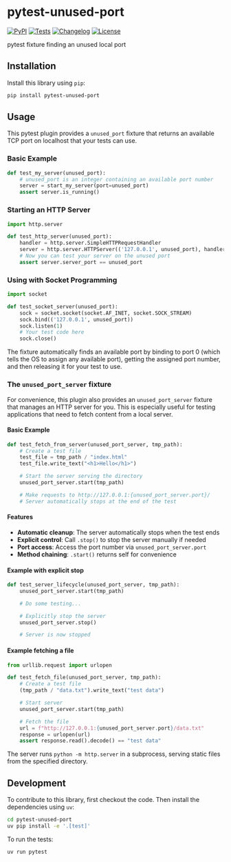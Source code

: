 # pytest-unused-port

[![PyPI](https://img.shields.io/pypi/v/pytest-unused-port.svg)](https://pypi.org/project/pytest-unused-port/)
[![Tests](https://github.com/simonw/pytest-unused-port/actions/workflows/test.yml/badge.svg)](https://github.com/simonw/pytest-unused-port/actions/workflows/test.yml)
[![Changelog](https://img.shields.io/github/v/release/simonw/pytest-unused-port?include_prereleases&label=changelog)](https://github.com/simonw/pytest-unused-port/releases)
[![License](https://img.shields.io/badge/license-Apache%202.0-blue.svg)](https://github.com/simonw/pytest-unused-port/blob/main/LICENSE)

pytest fixture finding an unused local port

## Installation

Install this library using `pip`:
```bash
pip install pytest-unused-port
```
## Usage

This pytest plugin provides a `unused_port` fixture that returns an available TCP port on localhost that your tests can use.

### Basic Example

```python
def test_my_server(unused_port):
    # unused_port is an integer containing an available port number
    server = start_my_server(port=unused_port)
    assert server.is_running()
```

### Starting an HTTP Server

```python
import http.server

def test_http_server(unused_port):
    handler = http.server.SimpleHTTPRequestHandler
    server = http.server.HTTPServer(('127.0.0.1', unused_port), handler)
    # Now you can test your server on the unused port
    assert server.server_port == unused_port
```

### Using with Socket Programming

```python
import socket

def test_socket_server(unused_port):
    sock = socket.socket(socket.AF_INET, socket.SOCK_STREAM)
    sock.bind(('127.0.0.1', unused_port))
    sock.listen(1)
    # Your test code here
    sock.close()
```

The fixture automatically finds an available port by binding to port 0 (which tells the OS to assign any available port), getting the assigned port number, and then releasing it for your test to use.

### The `unused_port_server` fixture

For convenience, this plugin also provides an `unused_port_server` fixture that manages an HTTP server for you. This is especially useful for testing applications that need to fetch content from a local server.

#### Basic Example

```python
def test_fetch_from_server(unused_port_server, tmp_path):
    # Create a test file
    test_file = tmp_path / "index.html"
    test_file.write_text("<h1>Hello</h1>")

    # Start the server serving the directory
    unused_port_server.start(tmp_path)

    # Make requests to http://127.0.0.1:{unused_port_server.port}/
    # Server automatically stops at the end of the test
```

#### Features

- **Automatic cleanup**: The server automatically stops when the test ends
- **Explicit control**: Call `.stop()` to stop the server manually if needed
- **Port access**: Access the port number via `unused_port_server.port`
- **Method chaining**: `.start()` returns self for convenience

#### Example with explicit stop

```python
def test_server_lifecycle(unused_port_server, tmp_path):
    unused_port_server.start(tmp_path)

    # Do some testing...

    # Explicitly stop the server
    unused_port_server.stop()

    # Server is now stopped
```

#### Example fetching a file

```python
from urllib.request import urlopen

def test_fetch_file(unused_port_server, tmp_path):
    # Create a test file
    (tmp_path / "data.txt").write_text("test data")

    # Start server
    unused_port_server.start(tmp_path)

    # Fetch the file
    url = f"http://127.0.0.1:{unused_port_server.port}/data.txt"
    response = urlopen(url)
    assert response.read().decode() == "test data"
```

The server runs `python -m http.server` in a subprocess, serving static files from the specified directory.

## Development

To contribute to this library, first checkout the code. Then install the dependencies using `uv`:
```bash
cd pytest-unused-port
uv pip install -e '.[test]'
```
To run the tests:
```bash
uv run pytest
```
